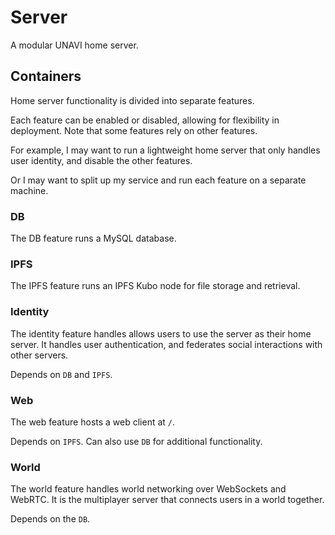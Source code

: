 # Server

A modular UNAVI home server.

## Containers

Home server functionality is divided into separate features.

Each feature can be enabled or disabled, allowing for flexibility in deployment.
Note that some features rely on other features.

For example, I may want to run a lightweight home server that only handles user identity,
and disable the other features.

Or I may want to split up my service and run each feature on a separate machine.

### DB

The DB feature runs a MySQL database.

### IPFS

The IPFS feature runs an IPFS Kubo node for file storage and retrieval.

### Identity

The identity feature handles allows users to use the server as their home server.
It handles user authentication, and federates social interactions with other servers.

Depends on `DB` and `IPFS`.

### Web

The web feature hosts a web client at `/`.

Depends on `IPFS`.
Can also use `DB` for additional functionality.

### World

The world feature handles world networking over WebSockets and WebRTC.
It is the multiplayer server that connects users in a world together.

Depends on the `DB`.
